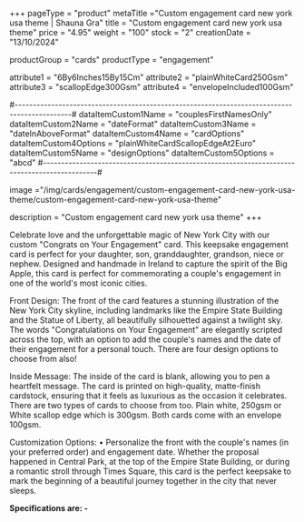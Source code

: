 +++
pageType = "product"
metaTitle ="Custom engagement card new york usa theme | Shauna Gra"
title = "Custom engagement card new york usa theme"
price = "4.95"
weight = "100"
stock = "2"
creationDate = "13/10/2024"

productGroup = "cards"
productType = "engagement"

attribute1 = "6By6Inches15By15Cm" 
attribute2 = "plainWhiteCard250Gsm" 
attribute3 = "scallopEdge300Gsm" 
attribute4 = "envelopeIncluded100Gsm"

#---------------------------------------------------------------------------------------------#
dataItemCustom1Name = "couplesFirstNamesOnly"
dataItemCustom2Name = "dateFormat"
dataItemCustom3Name = "dateInAboveFormat"
dataItemCustom4Name = "cardOptions"
dataItemCustom4Options = "plainWhiteCardScallopEdgeAt2Euro"
dataItemCustom5Name = "designOptions"
dataItemCustom5Options = "abcd"
#---------------------------------------------------------------------------------------------#
 
image ="/img/cards/engagement/custom-engagement-card-new-york-usa-theme/custom-engagement-card-new-york-usa-theme"
 
description = "Custom engagement card new york usa theme"
+++

Celebrate love and the unforgettable magic of New York City with our custom "Congrats on Your
Engagement" card. This keepsake engagement card is perfect for your daughter, son, granddaughter,
grandson, niece or nephew. Designed and handmade in Ireland to capture the spirit of the Big Apple, this
card is perfect for commemorating a couple's engagement in one of the world's most iconic cities.

Front Design: The front of the card features a stunning illustration of the New York City skyline,
including landmarks like the Empire State Building and the Statue of Liberty, all beautifully silhouetted
against a twilight sky. The words "Congratulations on Your Engagement" are elegantly scripted across the
top, with an option to add the couple's names and the date of their engagement for a personal touch.
There are four design options to choose from also!

Inside Message: The inside of the card is blank, allowing you to pen a heartfelt message. The card is
printed on high-quality, matte-finish cardstock, ensuring that it feels as luxurious as the occasion it
celebrates. There are two types of cards to choose from too. Plain white, 250gsm or White scallop edge
which is 300gsm. Both cards come with an envelope 100gsm.

Customization Options:
• Personalize the front with the couple's names (in your preferred order) and engagement date.
Whether the proposal happened in Central Park, at the top of the Empire State Building, or during a
romantic stroll through Times Square, this card is the perfect keepsake to mark the beginning of a
beautiful journey together in the city that never sleeps.

**Specifications are: -**
